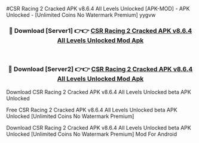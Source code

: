 #CSR Racing 2 Cracked APK v8.6.4 All Levels Unlocked [APK-MOD] - APK Unlocked - [Unlimited Coins No Watermark Premium] yygvw



<div align="center">

<h3>🔴 Download [Server1] 👉👉 <a href="https://momento.my/?title=CSR_Racing_2_Cracked_APK_v8.6.4_All_Levels_Unlocked">CSR Racing 2 Cracked APK v8.6.4 All Levels Unlocked Mod Apk</a></h3><br>

<h3>🔴 Download [Server2] 👉👉 <a href="https://momento.my/?title=CSR_Racing_2_Cracked_APK_v8.6.4_All_Levels_Unlocked">CSR Racing 2 Cracked APK v8.6.4 All Levels Unlocked Mod Apk</a></h3>
</div>



Download CSR Racing 2 Cracked APK v8.6.4 All Levels Unlocked beta APK Unlocked

Free CSR Racing 2 Cracked APK v8.6.4 All Levels Unlocked beta APK Unlocked [Unlimited Coins No Watermark Premium]

Download CSR Racing 2 Cracked APK v8.6.4 All Levels Unlocked beta APK Unlocked [Unlimited Coins No Watermark Premium] Mod For Android
